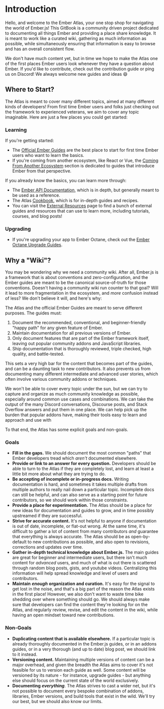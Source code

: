 # Introduction

Hello, and welcome to the Ember Atlas, your one stop shop for navigating the world of Ember.js! This GitBook is a community driven project dedicated to documenting all things Ember and providing a place share knowledge. It is meant to work like a curated wiki, gathering as much information as possible, while simultaneously ensuring that information is easy to browse and has an overall consistent flow.

We don't have much content yet, but in time we hope to make the Atlas one of the first places Ember users look whenever they have a question about Ember. If you'd like to contribute, check out the contribution guide or ping us on Discord! We always welcome new guides and ideas 😄

## Where to Start?

The Atlas is meant to cover many different topics, aimed at many different kinds of developers! From first time Ember users and folks just checking out the framework to experienced veterans, we aim to cover any topic imaginable. Here are just a few places you could get started:

### Learning

If you're getting started:

* The [Official Ember Guides](https://guides.emberjs.com/release/) are the best place to start for first time Ember users who want to learn the basics.
* If you're coming from another ecosystem, like React or Vue, the [Coming From Another Ecosystem](learning/coming-from-another-ecosystem/) section is dedicated to guides that introduce Ember from that perspective.

If you already know the basics, you can learn more through:

* The [Ember API Documentation](https://api.emberjs.com/), which is in depth, but generally meant to be used as a reference.
* The Atlas [Cookbook](learning/cookbook.md), which is for in-depth guides and recipes. 
* You can visit the [External Resources](learning/external-resources.md) page to find a bunch of external guides and resources that can use to learn more, including tutorials, courses, and blog posts!

### Upgrading

* If you're upgrading your app to Ember Octane, check out the [Ember Octane Upgrade Guides](upgrade-guides/octane-upgrade-guides.md).

## Why a "Wiki"?

You may be wondering why we need a community wiki. After all, Ember.js is a framework that is about conventions and zero-configuration, and the Ember guides are meant to be the canonical source-of-truth for those conventions. Doesn't having a community wiki run counter to that goal? Will it lead to more fragmentation in the ecosystem, and _more_ confusion instead of less? We don't believe it will, and here's why:

The Atlas and the official Ember Guides are meant to serve different purposes. The guides must:

1. Document the recommended, conventional, and beginner-friendly "happy path" for any given feature of Ember.
2. Maintain documentation for all previous versions of Ember.
3. Only document features that are part of the Ember framework itself, leaving out popular community addons and JavaScript libraries.
4. Ship documentation that is thoroughly reviewed, triple checked, high quality, and battle-tested.

This sets a very high bar for the content that becomes part of the guides, and can be a daunting task to new contributors. It also prevents us from documenting many different intermediate and advanced user stories, which often involve various community addons or techniques.

We won't be able to cover every topic under the sun, but we can try to capture and organize as much community knowledge as possible, especially around common use cases and combinations. We can take the output of the many Discord conversations, Discourse posts, and Stack Overflow answers and put them in one place. We can help pick up the burden that popular addons have, making their tools easy to learn and approach and use with

To that end, the Atlas has some explicit goals and non-goals.

### Goals

* **Fill in the gaps.** We should document the most common "paths" that Ember developers tread which _aren't_ documented elsewhere.
* **Provide or link to an answer for every question.** Developers should be able to turn to the Atlas if they are completely lost, and learn at least a little bit more about what they are trying to do.
* **Be accepting of incomplete or in-progress docs.** Writing documentation is hard, and sometimes it takes multiple drafts from multiple authors to really nail down a particular topic. Incomplete docs can still be helpful, and can also serve as a starting point for future contributors, so we should work within those constraints.
* **Provide a place for experimentation.** The Atlas should be a place for new ideas for documentation and guides to grow, and in time possibly upstreamed if they are successful.
* **Strive for accurate content.** It's not helpful to anyone if documentation is out of date, incomplete, or flat-out wrong. At the same time, it's difficult to gather a lot of content from many contributors _and_ guarantee that everything is always accurate. The Atlas should be as open-by-default to new contributions as possible, and also open to revisions, corrections and updates over time.
* **Gather in-depth technical knowledge about Ember.js.** The main guides are great for beginner and intermediate users, but there isn't much content for _advanced_ users, and much of what is out there is scattered through random blog posts, gists, and youtube videos. Centralizing this information will help spread knowledge and level of users and contributors.
* **Maintain** _**enough**_ **organization and curation.** It's easy for the signal to get lost in the noise, and that's a big part of the reason the Atlas exists in the first place! However, we also don't want to waste time bike shedding over where something should go. We should always make sure that developers can find the content they're looking for on the Atlas, and regularly review, revise, and edit the content in the wiki, while having an open mindset toward new contributions.

### Non-Goals

* **Duplicating content that is available elsewhere.** If a particular topic is already thoroughly documented in the Ember.js guides, or in an addons guides, or in a very thorough \(and up to date\) blog post, we should link to it instead.
* **Versioning content.** Maintaining multiple versions of content can be a major overhead, and given the breadth the Atlas aims to cover it's not feasible for us to version each guide as well. Some content will be versioned by its nature - for instance, upgrade guides - but anything else should focus on the current state of the world exclusively.
* **Documenting** _**everything**_. The Atlas strives to cast a wider net, but it's not possible to document every bespoke combination of addons, libraries, Ember versions, and build tools that exist in the wild. We'll try our best, but we should also know our limits.

